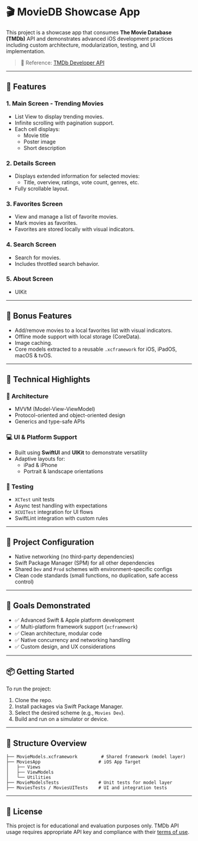 # 🎬 MovieDB Showcase App

This project is a showcase app that consumes **The Movie Database (TMDb)** API and demonstrates advanced iOS development practices including custom architecture, modularization, testing, and UI implementation.

> 🔗 Reference: [TMDb Developer API](https://developers.themoviedb.org)

---

## 🚀 Features

### 1. Main Screen - Trending Movies
- List View to display trending movies.
- Infinite scrolling with pagination support.
- Each cell displays:
  - Movie title
  - Poster image
  - Short description

### 2. Details Screen
- Displays extended information for selected movies:
  - Title, overview, ratings, vote count, genres, etc.
- Fully scrollable layout.

### 3. Favorites Screen
- View and manage a list of favorite movies.
- Mark movies as favorites.
- Favorites are stored locally with visual indicators.

### 4. Search Screen
- Search for movies.
- Includes throttled search behavior.

### 5. About Screen
- UIKit

---

## 🌟 Bonus Features
- Add/remove movies to a local favorites list with visual indicators.
- Offline mode support with local storage (CoreData).
- Image caching.
- Core models extracted to a reusable `.xcframework` for iOS, iPadOS, macOS & tvOS.

---

## 🧱 Technical Highlights

### 📐 Architecture
- MVVM (Model-View-ViewModel)
- Protocol-oriented and object-oriented design
- Generics and type-safe APIs

### 💻 UI & Platform Support
- Built using **SwiftUI** and **UIKit** to demonstrate versatility
- Adaptive layouts for:
  - iPad & iPhone
  - Portrait & landscape orientations

### 🧪 Testing
- `XCTest` unit tests
- Async test handling with expectations
- `XCUITest` integration for UI flows
- SwiftLint integration with custom rules

---

## 🔧 Project Configuration

- Native networking (no third-party dependencies)
- Swift Package Manager (SPM) for all other dependencies
- Shared `Dev` and `Prod` schemes with environment-specific configs
- Clean code standards (small functions, no duplication, safe access control)

---

## 🧠 Goals Demonstrated

- ✅ Advanced Swift & Apple platform development
- ✅ Multi-platform framework support (`xcframework`)
- ✅ Clean architecture, modular code
- ✅ Native concurrency and networking handling
- ✅ Custom design, and UX considerations

---

## 📦 Getting Started

To run the project:
1. Clone the repo.
2. Install packages via Swift Package Manager.
3. Select the desired scheme (e.g., `Movies Dev`).
4. Build and run on a simulator or device.

---

## 📂 Structure Overview

```
├── MovieModels.xcframework         # Shared framework (model layer)
├── MoviesApp                      # iOS App Target
│   ├── Views
│   ├── ViewModels
│   └── Utilities
├── MovieModelsTests               # Unit tests for model layer
├── MoviesTests / MoviesUITests    # UI and integration tests
```

---

## 📜 License

This project is for educational and evaluation purposes only. TMDb API usage requires appropriate API key and compliance with their [terms of use](https://www.themoviedb.org/documentation/api/terms-of-use).
